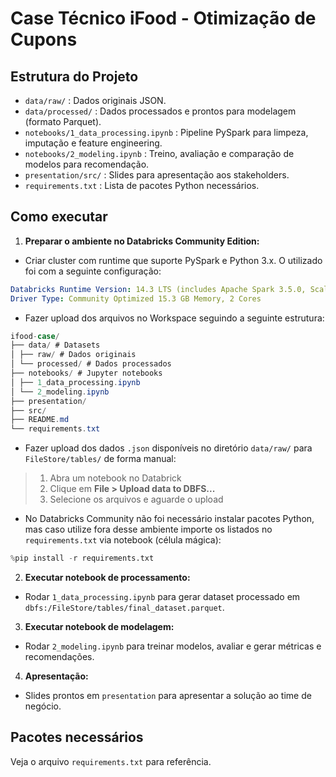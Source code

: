 # Case Técnico iFood - Otimização de Cupons

## Estrutura do Projeto

- `data/raw/` : Dados originais JSON.
- `data/processed/` : Dados processados e prontos para modelagem (formato Parquet).
- `notebooks/1_data_processing.ipynb` : Pipeline PySpark para limpeza, imputação e feature engineering.
- `notebooks/2_modeling.ipynb` : Treino, avaliação e comparação de modelos para recomendação.
- `presentation/src/` : Slides para apresentação aos stakeholders.
- `requirements.txt` : Lista de pacotes Python necessários.

## Como executar

1. **Preparar o ambiente no Databricks Community Edition:**

- Criar cluster com runtime que suporte PySpark e Python 3.x. O utilizado foi com a seguinte configuração:
```yaml
Databricks Runtime Version: 14.3 LTS (includes Apache Spark 3.5.0, Scala 2.12)
Driver Type: Community Optimized 15.3 GB Memory, 2 Cores
```

- Fazer upload dos arquivos no Workspace seguindo a seguinte estrutura:
```csharp
ifood-case/
├── data/ # Datasets
│ ├── raw/ # Dados originais
│ └── processed/ # Dados processados
├── notebooks/ # Jupyter notebooks
│ ├── 1_data_processing.ipynb
│ └── 2_modeling.ipynb
├── presentation/
├── src/
├── README.md
└── requirements.txt 
``` 

- Fazer upload dos dados `.json` disponíveis no diretório `data/raw/` para `FileStore/tables/` de forma manual:
> 1) Abra um notebook no Databrick
> 2) Clique em **File > Upload data to DBFS...**
> 4) Selecione os arquivos e aguarde o upload

- No Databricks Community não foi necessário instalar pacotes Python, mas caso utilize fora desse ambiente importe os listados no `requirements.txt` via notebook (célula mágica):

```python
%pip install -r requirements.txt
```

2. **Executar notebook de processamento:**

- Rodar `1_data_processing.ipynb` para gerar dataset processado em `dbfs:/FileStore/tables/final_dataset.parquet`.

3. **Executar notebook de modelagem:**

- Rodar `2_modeling.ipynb` para treinar modelos, avaliar e gerar métricas e recomendações.

4. **Apresentação:**

- Slides prontos em `presentation` para apresentar a solução ao time de negócio.

## Pacotes necessários
Veja o arquivo `requirements.txt` para referência.